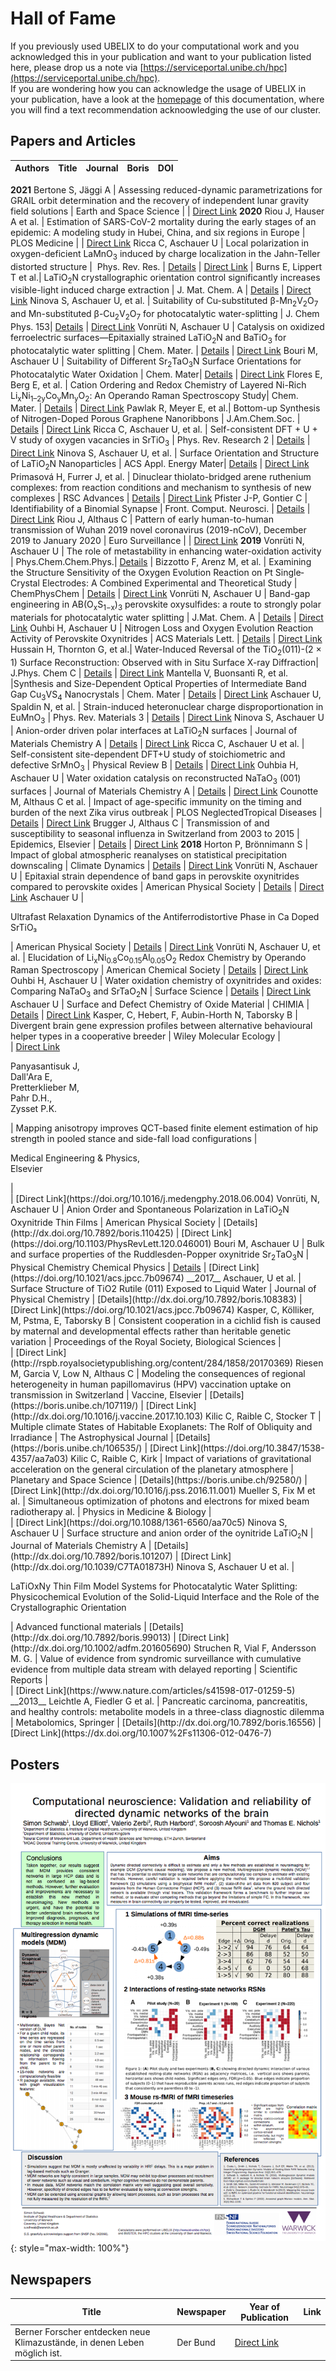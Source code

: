 # Hall of Fame

If you previously used UBELIX to do your computational work and you acknowledged this
in your publication and want to your publication listed here, please drop us a note via [https://serviceportal.unibe.ch/hpc](https://serviceportal.unibe.ch/hpc).  
If you are wondering how you can acknowledge the usage of UBELIX in your
publication, have a look at the [homepage](index.md) of this documentation, where
you will find a text recommendation acknoowledging the use of our cluster.

## Papers and Articles

Authors | Title | Journal | Boris | DOI
--- | --- | --- | --- | ---
__2021__
Bertone S, Jäggi A | Assessing reduced-dynamic parametrizations for GRAIL orbit determination and the recovery of independent lunar gravity field solutions | Earth and Space Science | | [Direct Link](https://doi.org/10.1029/2020EA001454) 
__2020__
Riou J, Hauser A et al. | Estimation of SARS-CoV-2 mortality during the early stages of an epidemic: A modeling study in Hubei, China, and six regions in Europe | PLOS Medicine | | [Direct Link](https://doi.org/10.1371/journal.pmed.1003189)
Ricca C, Aschauer U | Local polarization in oxygen-deficient LaMnO<sub>3</sub> induced by charge localization in the Jahn-Teller distorted structure |  Phys. Rev. Res. | [Details](http://dx.doi.org/10.1103/PhysRevResearch.2.042040) | [Direct Link](https://boris.unibe.ch/149523/) | 
Burns E, Lippert T et al.| LaTiO<sub>2</sub>N crystallographic orientation control significantly increases visible-light induced charge extraction | J. Mat. Chem. A | [Details](http://dx.doi.org/10.1039/D0TA08117E) | [Direct Link](https://boris.unibe.ch/148602/)
Ninova S, Aschauer U, et al. | Suitability of Cu-substituted β-Mn<sub>2</sub>V<sub>2</sub>O<sub>7</sub> and Mn-substituted β-Cu<sub>2</sub>V<sub>2</sub>O<sub>7</sub> for photocatalytic water-splitting | J. Chem Phys. 153| [Details](https://doi.org/10.1063/5.0019306) | [Direct Link](https://boris.unibe.ch/id/eprint/146818)
Vonrüti N, Aschauer U  | Catalysis on oxidized ferroelectric surfaces—Epitaxially strained LaTiO<sub>2</sub>N and BaTiO<sub>3</sub> for photocatalytic water splitting | Chem. Mater. | [Details](https://doi.org/10.1063/1.5135751) | [Direct Link](https://boris.unibe.ch/id/eprint/138888)
Bouri M, Aschauer U | Suitability of Different Sr<sub>2</sub>TaO<sub>3</sub>N Surface Orientations for Photocatalytic Water Oxidation | Chem. Mater| [Details](https://doi.org/10.1021/acs.chemmater.9b02294) | [Direct Link](https://boris.unibe.ch/id/eprint/139278)
Flores E, Berg E, et al. | Cation Ordering and Redox Chemistry of Layered Ni-Rich Li<sub>x</sub>Ni<sub>1–2y</sub>Co<sub>y</sub>Mn<sub>y</sub>O<sub>2</sub>: An Operando Raman Spectroscopy Study| Chem. Mater. | [Details](https://doi.org/10.1021/acs.chemmater.9b03202) | [Direct Link](https://boris.unibe.ch/id/eprint/139279)
Pawlak R, Meyer E, et al.| Bottom-up Synthesis of Nitrogen-Doped Porous Graphene Nanoribbons | J.Am.Chem.Soc. | [Details](https://doi.org/10.1021/jacs.0c03946) | [Direct Link](    https://boris.unibe.ch/id/eprint/144998)
Ricca C, Aschauer U, et al. | Self-consistent DFT + U + V study of oxygen vacancies in SrTiO<sub>3</sub> | Phys. Rev. Research 2 | [Details](https://doi.org/10.1103/PhysRevResearch.2.023313) | [Direct Link](    https://boris.unibe.ch/id/eprint/145689)
Ninova S, Aschauer U, et al. | Surface Orientation and Structure of LaTiO<sub>2</sub>N Nanoparticles | ACS Appl. Energy Mater| [Details](https://doi.org/10.1021/acsaem.0c00777) | [Direct Link](https://boris.unibe.ch/id/eprint/145694)
Primasová H, Furrer J, et al. | Dinuclear thiolato-bridged arene ruthenium complexes: from reaction conditions and mechanism to synthesis of new complexes | RSC Advances | [Details](https://doi.org/10.1039/D0RA08146A) | [Direct Link](https://boris.unibe.ch/id/eprint/147809)
Pfister J-P, Gontier C | Identifiability of a Binomial Synapse | Front. Comput. Neurosci. | [Details](http://dx.doi.org/10.7892/boris.146762) | [Direct Link](https://doi.org/10.3389/fncom.2020.558477)
Riou J, Althaus C | Pattern of early human-to-human transmission of Wuhan 2019 novel coronavirus (2019-nCoV), December 2019 to January 2020 | Euro Surveillance | | [Direct Link](https://doi.org/10.2807/1560-7917.ES.2020.25.4.2000058)
__2019__
Vonrüti N, Aschauer U | The role of metastability in enhancing water-oxidation activity | Phys.Chem.Chem.Phys.| [Details](https://doi.org/10.1039/C9CP04859F) | 
Bizzotto F, Arenz M, et al. | Examining the Structure Sensitivity of the Oxygen Evolution Reaction on Pt Single‐Crystal Electrodes: A Combined Experimental and Theoretical Study | ChemPhysChem | [Details](https://doi.org/10.1002/cphc.201900193) | [Direct Link](https://boris.unibe.ch/id/eprint/133629)
Vonrüti N, Aschauer U | Band-gap engineering in AB(O<sub>x</sub>S<sub>1−x</sub>)<sub>3</sub> perovskite oxysulfides: a route to strongly polar materials for photocatalytic water splitting | J.Mat. Chem. A | [Details](https://doi.org/10.1039/C9TA03116B) | [Direct Link](   https://boris.unibe.ch/id/eprint/131724)
Ouhbi H, Aschauer U | Nitrogen Loss and Oxygen Evolution Reaction Activity of Perovskite Oxynitrides | ACS Materials Lett. | [Details](https://pubs.acs.org/doi/10.1021/acsmaterialslett.9b00088) | [Direct Link](  https://boris.unibe.ch/id/eprint/131416)
Hussain H, Thornton G, et al.| Water-Induced Reversal of the TiO<sub>2</sub>(011)-(2 × 1) Surface Reconstruction: Observed with in Situ Surface X-ray Diffraction| J.Phys. Chem C | [Details](https://doi.org/10.1021/acs.jpcc.9b04383) | [Direct Link](    https://boris.unibe.ch/id/eprint/131413)
Mantella V, Buonsanti R, et al. |Synthesis and Size-Dependent Optical Properties of Intermediate Band Gap Cu<sub>3</sub>VS<sub>4</sub> Nanocrystals | Chem. Mater | [Details](https://doi.org/10.1021/acs.chemmater.8b04610) | [Direct Link](   https://boris.unibe.ch/id/eprint/125172)
Aschauer U, Spaldin N, et al. | Strain-induced heteronuclear charge disproportionation in EuMnO<sub>3</sub> | Phys. Rev. Materials 3 | [Details](https://doi.org/10.1103/PhysRevMaterials.3.013601) | [Direct Link](  https://boris.unibe.ch/id/eprint/123441)
Ninova S, Aschauer U | Anion-order driven polar interfaces at LaTiO<sub>2</sub>N surfaces | Journal of Materials Chemistry A | [Details](https://doi.org/10.1039/C8TA10230A) | [Direct Link](https://boris.unibe.ch/id/eprint/125174)
Ricca C, Aschauer U et al. | Self-consistent site-dependent DFT+U study of stoichiometric and defective SrMnO<sub>3</sub> | Physical Review B | [Details](https://doi.org/10.1103/PhysRevB.99.094102) | [Direct Link](	https://boris.unibe.ch/id/eprint/127784)
Ouhbia H, Aschauer U | Water oxidation catalysis on reconstructed NaTaO<sub>3</sub> (001) surfaces | Journal of Materials Chemistry A | [Details](https://doi.org/10.1039/C9TA04001C) | [Direct Link](https://boris.unibe.ch/id/eprint/119149)
Counotte M, Althaus C et al. | Impact of age-specific immunity on the timing and burden of the next Zika virus outbreak | PLOS NeglectedTropical Diseases | [Details](http://dx.doi.org/10.7892/boris.137920) | [Direct Link](http://dx.doi.org/10.1371/journal.pntd.0007978)
Brugger J, Althaus C | Transmission of and susceptibility to seasonal influenza in Switzerland from 2003 to 2015 | Epidemics, Elsevier | [Details](http://dx.doi.org/10.7892/boris.134297) | [Direct Link](https://doi.org/10.1016/j.epidem.2019.100373)
__2018__
Horton P, Brönnimann S | Impact of global atmospheric reanalyses on statistical precipitation downscaling | Climate Dynamics | [Details](http://dx.doi.org/10.7892/boris.120012) | [Direct Link](http://doi.org/10.1007/s00382-018-4442-6)
Vonrüti N, Aschauer U | Epitaxial strain dependence of band gaps in perovskite oxynitrides compared to perovskite oxides | <span>American Physical Society</span> | [Details](http://dx.doi.org/10.7892/boris.120630) | [Direct Link](https://doi.org/10.1103/PhysRevMaterials.2.105401)
Aschauer U | <p class="pageTitle" style="text-align: left;">Ultrafast Relaxation Dynamics of the Antiferrodistortive Phase in Ca Doped SrTiO₃</p> | <span>American Physical Society</span> | [Details](http://dx.doi.org/10.7892/boris.119148) | [Direct Link](https://doi.org/10.1103/PhysRevLett.121.055701)
Vonrüti N, Aschauer U, et al. | Elucidation of Li<sub>x</sub>Ni<sub>0.8</sub>Co<sub>0.15</sub>Al<sub>0.05</sub>O<sub>2</sub> Redox Chemistry by Operando Raman Spectroscopy | American Chemical Society | [Details](http://dx.doi.org/10.7892/boris.118507) | [Direct Link](https://doi.org/10.1021/acs.chemmater.8b01384)
Ouhbi H, Aschauer U | Water oxidation chemistry of oxynitrides and oxides: Comparing NaTaO<sub>3</sub>&nbsp;and SrTaO<sub>2</sub>N | Surface Science | [Details](http://dx.doi.org/10.7892/boris.119149) | [Direct Link](https://doi.org/10.1016/j.susc.2018.07.013)
Aschauer U | Surface and Defect Chemistry of Oxide Material | CHIMIA | [Details](http://dx.doi.org/10.7892/boris.117098) | [Direct Link](https://doi.org/10.2533/chimia.2018.286)
Kasper, C, Hebert, F, Aubin-Horth N, Taborsky B | Divergent brain gene expression profiles between alternative behavioural helper types in a cooperative breeder | Wiley Molecular Ecology | <br> | [Direct Link](https://doi.org/10.1111/mec.14837)
<p>Panyasantisuk J,<br>Dall'Ara E,<br>Pretterklieber M,<br>Pahr D.H.,<br>Zysset P.K.</p> | Mapping anisotropy improves QCT-based finite element estimation of hip strength in pooled stance and side-fall load configurations | <p>Medical Engineering &amp; Physics,<br><span style="letter-spacing: 0.0px;">Elsevier</span></p> | <br> | [Direct Link](https://doi.org/10.1016/j.medengphy.2018.06.004)
Vonrüti, N, Aschauer U | Anion Order and Spontaneous Polarization in LaTiO<sub>2</sub>N Oxynitride Thin Films | American Physical Society | [Details](http://dx.doi.org/10.7892/boris.110425) | [Direct Link](https://doi.org/10.1103/PhysRevLett.120.046001)
Bouri M, Aschauer U | Bulk and surface properties of the Ruddlesden-Popper oxynitride Sr<sub>2</sub>TaO<sub>3</sub>N | Physical Chemistry Chemical Physics | <a rel="nofollow" href="https://idos-wiki.unibe.ch/10.7892/boris.110062">Details</a> | [Direct Link](https://doi.org/10.1021/acs.jpcc.7b09674)
__2017__
Aschauer, U et al. | Surface Structure of TiO2 Rutile (011) Exposed to Liquid Water | Journal of Physical Chemistry | [Details](http://dx.doi.org/10.7892/boris.108383) | [Direct Link](https://doi.org/10.1021/acs.jpcc.7b09674)
Kasper, C, Kölliker, M, Pstma, E, Taborsky B | Consistent cooperation in a cichlid fish is caused by maternal and developmental effects rather than heritable genetic variation | Proceedings of the Royal Society, Biological Sciences | <br> | [Direct Link](http://rspb.royalsocietypublishing.org/content/284/1858/20170369)
Riesen M, Garcia V, Low N, Althaus C | Modeling the consequences of regional heterogeneity in human papillomavirus (HPV) vaccination uptake on transmission in Switzerland | Vaccine, Elsevier | [Details](https://boris.unibe.ch/107119/) | [Direct Link](http://dx.doi.org/10.1016/j.vaccine.2017.10.103)
Kilic C, Raible C, Stocker T | Multiple climate States of Habitable Exoplanets: The Rolf of Obliquity and Irradiance | The Astrophysical Journal | [Details](https://boris.unibe.ch/106535/) | [Direct Link](https://doi.org/10.3847/1538-4357/aa7a03)
Kilic C, Raible C, Kirk | Impact of variations of gravitational acceleration on the general circulation of the planetary atmosphere | <span>Planetary and Space Science</span> | [Details](https://boris.unibe.ch/92580/) | [Direct Link](http://dx.doi.org/10.1016/j.pss.2016.11.001)
Mueller S, Fix M et al. | Simultaneous optimization of photons and electrons for mixed beam radiotherapy al. | Physics in Medicine &amp; Biology | <br> | [Direct Link](https://doi.org/10.1088/1361-6560/aa70c5)
Ninova S, Aschauer U | Surface structure and anion order of the oynitride LaTiO<sub><small><span>2</span></small></sub>N | Journal of Materials Chemistry A | [Details](http://dx.doi.org/10.7892/boris.101207) | [Direct Link](http://dx.doi.org/10.1039/C7TA01873H)
Ninova S, Aschauer U et al. | <p class="pageTitle" style="text-align: left;">LaTiOxNy Thin Film Model Systems for Photocatalytic Water Splitting: Physicochemical Evolution of the Solid-Liquid Interface and the Role of the Crystallographic Orientation</p> | Advanced functional materials | [Details](http://dx.doi.org/10.7892/boris.99013) | [Direct Link](http://dx.doi.org/10.1002/adfm.201605690)
Struchen R, Vial F, Andersson M. G. | Value of evidence from syndromic surveillance with cumulative evidence from multiple data stream with delayed reporting | Scientific Reports | <br> | [Direct Link](https://www.nature.com/articles/s41598-017-01259-5)
__2013__
Leichtle A, Fiedler G et al. | Pancreatic carcinoma, pancreatitis, and healthy controls: metabolite models in a three-class diagnostic dilemma | Metabolomics, Springer | [Details](http://dx.doi.org/10.7892/boris.16556) | [Direct Link](https://dx.doi.org/10.1007%2Fs11306-012-0476-7)

## Posters

![Poster Schwab et al, 2016](images/hof_schwab_2016_ncsml.png "Schwab et al., Computational neuroscience: Validation and reliability of directed dynamic networks of the brain, 2016"){: style="max-width: 100%"}

## Newspapers

Title | Newspaper | Year of Publication | Link
--- | --- | --- | ---
Berner Forscher entdecken neue Klimazustände, in denen Leben möglich ist. | Der Bund | [Direct Link](https://webspecial.derbund.ch/longform/planet/planet/)
